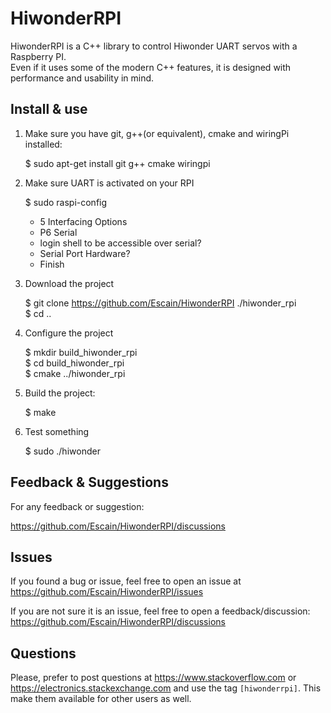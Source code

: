 HiwonderRPI
===========


HiwonderRPI is a C++ library to control Hiwonder UART servos with a Raspberry PI.  
Even if it uses some of the modern C++ features, it is designed with performance and usability in mind.

Install & use
-------------

1) Make sure you have git, g++(or equivalent), cmake and wiringPi installed:

    $ sudo apt-get install git g++ cmake wiringpi

2) Make sure UART is activated on your RPI

    $ sudo raspi-config
      *  5 Interfacing Options
      *  P6 Serial
      *  login shell to be accessible over serial? <NO>
      *  Serial Port Hardware? <YES>
      *  Finish

3) Download the project

    $ git clone https://github.com/Escain/HiwonderRPI ./hiwonder_rpi  
    $ cd ..

4) Configure the project

    $ mkdir build_hiwonder_rpi  
    $ cd build_hiwonder_rpi  
    $ cmake ../hiwonder_rpi  

5) Build the project:

    $ make

6) Test something

    $ sudo ./hiwonder


Feedback & Suggestions
----------------------

For any feedback or suggestion:

https://github.com/Escain/HiwonderRPI/discussions

Issues
------

If you found a bug or issue, feel free to open an issue at https://github.com/Escain/HiwonderRPI/issues

If you are not sure it is an issue, feel free to open a feedback/discussion: https://github.com/Escain/HiwonderRPI/discussions

Questions
---------

Please, prefer to post questions at https://www.stackoverflow.com or https://electronics.stackexchange.com and use the tag `[hiwonderrpi]`.
This make them available for other users as well.
